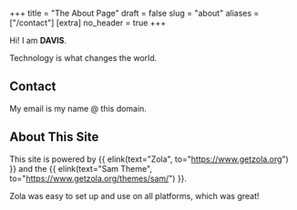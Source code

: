 +++
title = "The About Page"
draft = false
slug = "about"
aliases = ["/contact"]
[extra]
no_header = true
+++

Hi! I am <strong>DAVIS</strong>.

Technology is what changes the world.

## Contact

My email is my name @ this domain.

## About This Site

This site is powered by {{ elink(text="Zola", to="https://www.getzola.org") }} and the {{ elink(text="Sam Theme", to="https://www.getzola.org/themes/sam/") }}.

Zola was easy to set up and use on all platforms, which was great!
